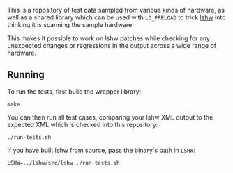 This is a repository of test data sampled from various kinds of hardware, as 
well as a shared library which can be used with ``LD_PRELOAD`` to trick 
[lshw](http://www.ezix.org/project/wiki/HardwareLiSter) into thinking it is 
scanning the sample hardware.

This makes it possible to work on lshw patches while checking for any 
unexpected changes or regressions in the output across a wide range of 
hardware.

Running
-------

To run the tests, first build the wrapper library:

    make

You can then run all test cases, comparing your lshw XML output to the expected 
XML which is checked into this repository:

    ./run-tests.sh

If you have built lshw from source, pass the binary's path in ``LSHW``:

    LSHW=../lshw/src/lshw ./run-tests.sh
